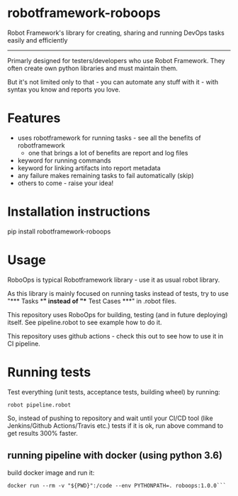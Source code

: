 # robotframework-roboops

Robot Framework's library for creating, sharing and running DevOps tasks easily and efficiently

----
Primarly designed for testers/developers who use Robot Framework.
They often create own python libraries and must maintain them.

But it's not limited only to that - you can automate any stuff with it - with syntax you know and reports you love.

# Features
- uses robotframework for running tasks - see all the benefits of robotframework
    - one that brings a lot of benefits are report and log files
- keyword for running commands
- keyword for linking artifacts into report metadata
- any failure makes remaining tasks to fail automatically (skip)
- others to come - raise your idea!

# Installation instructions
pip install robotframework-roboops

# Usage
RoboOps is typical Robotframework library - use it as usual robot library.

As this library is mainly focused on running tasks instead of tests,
try to use "\*** Tasks \***" instead of "\*** Test Cases \***" in .robot files.

This repository uses RoboOps for building, testing (and in future deploying) itself.
See pipeline.robot to see example how to do it.

This repository uses github actions - check this out to see how to use it in CI pipeline.

# Running tests
Test everything (unit tests, acceptance tests, building wheel) by running:
```
robot pipeline.robot
```
So, instead of pushing to repository and wait until your CI/CD tool
(like Jenkins/Github Actions/Travis etc.) tests if it is ok, run above command to get results 300% faster.
 
 ## running pipeline with docker (using python 3.6)
 build docker image and run it:
 ```docker build -t roboops:1.0.0 .
 docker run --rm -v "${PWD}":/code --env PYTHONPATH=. roboops:1.0.0```